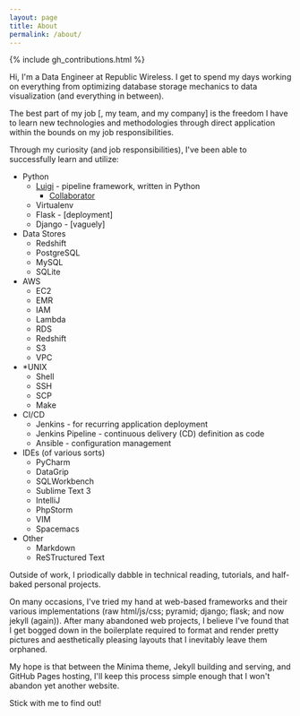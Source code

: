 ```yaml
---
layout: page
title: About
permalink: /about/
---
```


{% include gh_contributions.html %}

Hi, I'm a Data Engineer at Republic Wireless. I get to spend my days working on everything from optimizing database storage mechanics to data visualization (and everything in between).

The best part of my job [, my team, and my company] is the freedom I have to learn new technologies and methodologies through direct application within the bounds on my job responsibilities.

Through my curiosity (and job responsibilities), I've been able to successfully learn and utilize:
* Python
    * [Luigi](https://github.com/spotify/luigi) - pipeline framework, written in Python
        * [Collaborator](https://github.com/spotify/luigi/commits?author=dlstadther)
    * Virtualenv
    * Flask - [deployment]
    * Django - [vaguely]
* Data Stores
    * Redshift
    * PostgreSQL
    * MySQL
    * SQLite
* AWS
    * EC2
    * EMR
    * IAM
    * Lambda
    * RDS
    * Redshift
    * S3
    * VPC
* \*UNIX
    * Shell
    * SSH
    * SCP
    * Make
* CI/CD
    * Jenkins - for recurring application deployment
    * Jenkins Pipeline - continuous delivery (CD) definition as code
    * Ansible - configuration management
* IDEs (of various sorts)
    * PyCharm
    * DataGrip
    * SQLWorkbench
    * Sublime Text 3
    * IntelliJ
    * PhpStorm
    * VIM
    * Spacemacs
* Other
    * Markdown
    * ReSTructured Text

Outside of work, I priodically dabble in technical reading, tutorials, and half-baked personal projects.

On many occasions, I've tried my hand at web-based frameworks and their various implementations (raw html/js/css; pyramid; django; flask; and now jekyll (again)). After many abandoned web projects, I believe I've found that I get bogged down in the boilerplate required to format and render pretty pictures and aesthetically pleasing layouts that I inevitably leave them orphaned.

My hope is that between the Minima theme, Jekyll building and serving, and GitHub Pages hosting, I'll keep this process simple enough that I won't abandon yet another website.

Stick with me to find out!
